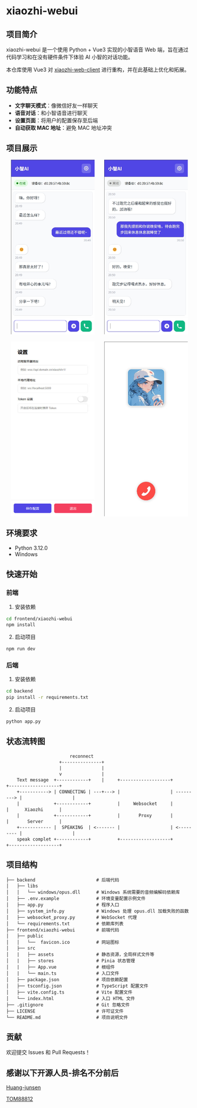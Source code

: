 # xiaozhi-webui

## 项目简介

xiaozhi-webui 是一个使用 Python + Vue3 实现的小智语音 Web 端，旨在通过代码学习和在没有硬件条件下体验 AI 小智的对话功能。

本仓库使用 Vue3 对 [xiaozhi-web-client](https://github.com/TOM88812/xiaozhi-web-client) 进行重构，并在此基础上优化和拓展。

## 功能特点

- **文字聊天模式**：像微信好友一样聊天
- **语音对话**：和小智语音进行聊天
- **设置页面**：将用户的配置保存至后端
- **自动获取 MAC 地址**：避免 MAC 地址冲突

## 项目展示

<div style="display: flex; justify-content: space-around; margin-bottom: 20px;">
    <img src="./images/聊天.jpg" alt="聊天" style="width: 45%;">
    <img src="./images/聊天3.jpg" alt="聊天3" style="width: 45%;">
</div>

<div style="display: flex; justify-content: space-around;">
    <img src="./images/设置面板.jpg" alt="设置面板" style="width: 45%;">
    <img src="./images/语音通话.jpg" alt="语音通话" style="width: 45%;">
</div>

## 环境要求

- Python 3.12.0
- Windows

## 快速开始

### 前端

1. 安装依赖

```bash
cd frontend/xiaozhi-webui
npm install
```

2. 启动项目

```bash
npm run dev
```

### 后端

1. 安装依赖

```bash
cd backend
pip install -r requirements.txt
```

2. 启动项目

```bash
python app.py
```

## 状态流转图

```
                        reconnect     
                    +---------------+
                    |               |
                    v               |
    Text message  +------------+    |     +-------------------+            +-------------------+
    +-----------> | CONNECTING | ---+---> |                   | ---------> |                   |
    |             +------------+          |     Websocket     |            |      Xiaozhi      |
    |             +------------+          |       Proxy       |            |       Server      |
    +------------ |  SPEAKING  | <------- |                   | <--------- |                   |
    speak complet +------------+          +-------------------+            +-------------------+

```

## 项目结构

```
├── backend                       # 后端代码
│   ├── libs
│   │   └── windows/opus.dll      # Windows 系统需要的音频编解码依赖库
│   ├── .env.example              # 环境变量配置示例文件
│   ├── app.py                    # 程序入口
│   ├── system_info.py            # Windows 处理 opus.dll 加载失败的函数
│   ├── websocket_proxy.py        # WebSocket 代理
│   └── requirements.txt          # 依赖库列表
├── frontend/xiaozhi-webui        # 前端代码
│   ├── public
│   │   └──  favicon.ico          # 网站图标
│   ├── src
│   |   ├── assets                # 静态资源，全局样式文件等
│   |   ├── stores                # Pinia 状态管理
│   |   ├── App.vue               # 根组件
│   |   └── main.ts               # 入口文件
│   ├── package.json              # 项目依赖配置
│   ├── tsconfig.json             # TypeScript 配置文件
│   ├── vite.config.ts            # Vite 配置文件
│   └── index.html                # 入口 HTML 文件
├── .gitignore                    # Git 忽略文件
├── LICENSE                       # 许可证文件
└── README.md                     # 项目说明文件
```

## 贡献

欢迎提交 Issues 和 Pull Requests！

## 感谢以下开源人员-排名不分前后

[Huang-junsen](https://github.com/Huang-junsen)

[TOM88812](https://github.com/TOM88812)
